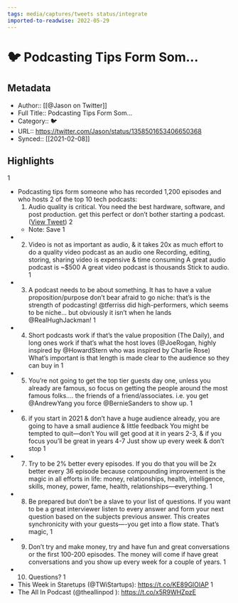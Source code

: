 ```yaml
---
tags: media/captures/tweets status/integrate
imported-to-readwise: 2022-05-29
---
```

# 🐦 Podcasting Tips Form Som...

## Metadata
- Author:: [[@Jason on Twitter]]
- Full Title:: Podcasting Tips Form Som...
- Category:: 🐦
- URL:: https://twitter.com/Jason/status/1358501653406650368
- Synced:: [[2021-02-08]]

## Highlights
1
- Podcasting tips form someone who has recorded 1,200 episodes and who hosts 2 of the top 10 tech podcasts:
  1. Audio quality is critical. You need the best hardware, software, and post production. get this perfect or don’t bother starting a podcast. ([View Tweet](https://twitter.com/Jason/status/1358501653406650368))
2
    - Note: Save
1
- 2. Video is not as important as audio, & it takes 20x as much effort to do a quality video podcast as an audio one
  Recording, editing, storing, sharing video is expensive & time consuming
  A great audio podcast is ~$500
  A great video podcast is thousands
  Stick to audio.
1
- 3. A podcast needs to be about something. It has to have a value proposition/purpose
  don’t bear afraid to go niche: that’s is the strength of podcasting!
  @tferriss did high-performers, which seems to be niche... but obviously it isn’t when he lands @RealHughJackman!
1
- 4. Short podcasts work if that’s the value proposition (The Daily), and long ones work if that’s what the host loves (@JoeRogan, highly inspired by @HowardStern who was inspired by Charlie Rose)
  What’s important is that length is made clear to the audience so they can buy in
1
- 5. You’re not going to get the top tier guests day one, unless you already are famous, so focus on getting the people around the most famous folks.... the friends of a friend/associates. 
  i.e. you get @AndrewYang you force @BernieSanders to show up.
1
- 6. if you start in 2021 & don’t have a huge audience already, you are going to have a small audience & little feedback
  You might be tempted to quit—don’t
  You will get good at it in years 2-3, & if you focus you’ll be great in years 4-7
  Just show up every week & don’t stop
1
- 7. Try to be 2% better every episodes. If you do that you will be 2x better every 36 episode because compounding improvement is the magic in all efforts in life: money, relationships, health, intelligence, skills, money, power, fame, health, relationships—everything.
1
- 8. Be prepared but don’t be a slave to your list of questions. If you want to be a great interviewer listen to every answer and form your next question based on the subjects previous answer. 
  This creates synchronicity with your guests—-you get into a flow state. That’s magic,
1
- 9. Don’t try and make money, try and have fun and great conversations or the first 100-200 episodes. 
  The money will come if have great conversations and you show up every week for a couple of years.
1
- 10. Questions?
1
- This Week in Staretups (@TWiStartups): 
  https://t.co/KE89GlOIAP
1
- The All In Podcast (@theallinpod ): 
  https://t.co/x5R9WHZpzE
